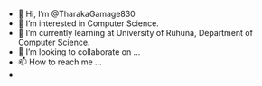 - 👋 Hi, I’m @TharakaGamage830
- 👀 I’m interested in Computer Science.
- 🌱 I’m currently learning at University of Ruhuna, Department of Computer Science.
- 💞️ I’m looking to collaborate on ...
- 📫 How to reach me ...
- 

<!---
TharakaGamage830/TharakaGamage830 is a ✨ special ✨ repository because its `README.md` (this file) appears on your GitHub profile.
You can click the Preview link to take a look at your changes.
--->
